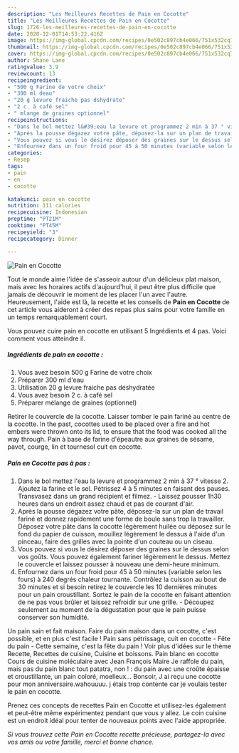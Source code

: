 ```yaml
---
description: "Les Meilleures Recettes de Pain en Cocotte"
title: "Les Meilleures Recettes de Pain en Cocotte"
slug: 1726-les-meilleures-recettes-de-pain-en-cocotte
date: 2020-12-01T14:53:22.416Z
image: https://img-global.cpcdn.com/recipes/0e502c897cb4e066/751x532cq70/pain-en-cocotte-photo-principale-de-la-recette.jpg
thumbnail: https://img-global.cpcdn.com/recipes/0e502c897cb4e066/751x532cq70/pain-en-cocotte-photo-principale-de-la-recette.jpg
cover: https://img-global.cpcdn.com/recipes/0e502c897cb4e066/751x532cq70/pain-en-cocotte-photo-principale-de-la-recette.jpg
author: Shane Lane
ratingvalue: 3.9
reviewcount: 13
recipeingredient:
- "500 g Farine de votre choix"
- "300 ml deau"
- "20 g levure fraiche pas dshydrate"
- "2 c. à café sel"
- " mlange de graines optionnel"
recipeinstructions:
- "Dans le bol mettez l&#39;eau la levure et programmez 2 min à 37 ° vitesse 2. Ajoutez la farine et le sel. Pétrissez 4 à 5 minutes en faisant des pauses. Transvasez dans un grand récipient et filmez. Laissez pousser 1h30 heures dans un endroit assez chaud et pas de courant d&#39;air."
- "Après la pousse dégazez votre pâte, déposez-la sur un plan de travail fariné et donnez rapidement une forme de boule sans trop la travailler. Déposez votre pâte dans la cocotte légèrement huilée ou déposez sur le fond du papier de cuisson, mouillez légèrement le dessus à l&#39;aide d&#39;un pinceau, faire des grilles avec la pointe d&#39;un couteau ou un ciseau."
- "Vous pouvez si vous le désirez déposer des graines sur le dessus selon vos goûts. Vous pouvez également fariner légèrement le dessus. Mettez le couvercle et laissez pousser à nouveau une demi-heure minimum."
- "Enfournez dans un four froid pour 45 à 50 minutes (variable selon les fours) à 240 degrés chaleur tournante. Contrôlez la cuisson au bout de 30 minutes et si besoin retirez le couvercle les 10 dernières minutes pour un pain croustillant. Sortez le pain de la cocotte en faisant attention de ne pas vous brûler et laissez refroidir sur une grille. Découpez seulement au moment de la dégustation pour que le pain puisse conserver son humidité."
categories:
- Resep
tags:
- pain
- en
- cocotte

katakunci: pain en cocotte 
nutrition: 111 calories
recipecuisine: Indonesian
preptime: "PT21M"
cooktime: "PT45M"
recipeyield: "3"
recipecategory: Dinner

---
```



![Pain en Cocotte](https://img-global.cpcdn.com/recipes/0e502c897cb4e066/751x532cq70/pain-en-cocotte-photo-principale-de-la-recette.jpg)

Tout le monde aime l'idée de s'asseoir autour d'un délicieux plat maison, mais avec les horaires actifs d'aujourd'hui, il peut être plus difficile que jamais de découvrir le moment de les placer l'un avec l'autre. Heureusement, l'aide est là, la recette et les conseils de <strong> Pain en Cocotte </strong> de cet article vous aideront à créer des repas plus sains pour votre famille en un temps remarquablement court.

<!--inarticleads1-->

Vous pouvez cuire pain en cocotte en utilisant 5 Ingrédients et 4 pas. Voici comment vous atteindre il.

##### Ingrédients de pain en cocotte :

1. Vous avez besoin 500 g Farine de votre choix
1. Préparer 300 ml d&#39;eau
1. Utilisation 20 g levure fraiche pas déshydratée
1. Vous avez besoin 2 c. à café sel
1. Préparer  mélange de graines (optionnel)


Retirer le couvercle de la cocotte. Laisser tomber le pain fariné au centre de la cocotte. In the past, cocottes used to be placed over a fire and hot embers were thrown onto its lid, to ensure that the food was cooked all the way through. Pain à base de farine d&#39;épeautre aux graines de sésame, pavot, courge, lin et tournesol cuit en cocotte. 

<!--inarticleads2-->

##### Pain en Cocotte pas à pas :

1. Dans le bol mettez l&#39;eau la levure et programmez 2 min à 37 ° vitesse 2. Ajoutez la farine et le sel. Pétrissez 4 à 5 minutes en faisant des pauses. Transvasez dans un grand récipient et filmez. - Laissez pousser 1h30 heures dans un endroit assez chaud et pas de courant d&#39;air.
1. Après la pousse dégazez votre pâte, déposez-la sur un plan de travail fariné et donnez rapidement une forme de boule sans trop la travailler. Déposez votre pâte dans la cocotte légèrement huilée ou déposez sur le fond du papier de cuisson, mouillez légèrement le dessus à l&#39;aide d&#39;un pinceau, faire des grilles avec la pointe d&#39;un couteau ou un ciseau.
1. Vous pouvez si vous le désirez déposer des graines sur le dessus selon vos goûts. Vous pouvez également fariner légèrement le dessus. Mettez le couvercle et laissez pousser à nouveau une demi-heure minimum.
1. Enfournez dans un four froid pour 45 à 50 minutes (variable selon les fours) à 240 degrés chaleur tournante. Contrôlez la cuisson au bout de 30 minutes et si besoin retirez le couvercle les 10 dernières minutes pour un pain croustillant. Sortez le pain de la cocotte en faisant attention de ne pas vous brûler et laissez refroidir sur une grille. - Découpez seulement au moment de la dégustation pour que le pain puisse conserver son humidité.


Un pain sain et fait maison. Faire du pain maison dans un cocotte, c&#39;est possible, et en plus c&#39;est facile ! Pain sans pétrissage, cuit en cocotte - Fête du pain - Cette semaine, c&#39;est la fête du pain ! Voir plus d&#39;idées sur le thème Recette, Recettes de cuisine, Cuisine et boissons. Pain blanc en cocotte Cours de cuisine moléculaire avec Jean François Maire Je raffole du pain, mais pas du pain blanc tout patatra, non ! : du pain avec une croûte épaisse et croustillante, un pain coloré, moelleux… Bonsoir, J ai reçu une cocotte pour mon anniversaire.wahouuuu. j étais trop contente car je voulais tester le pain en cocotte. 

<!--inarticleads1-->

<p>
Prenez ces concepts de recettes Pain en Cocotte et utilisez-les également et peut-être même expérimentez pendant que vous y allez. Le coin cuisine est un endroit idéal pour tenter de nouveaux points avec l'aide appropriée.
</p>

<p>
<i>Si vous trouvez cette Pain en Cocotte recette précieuse, partagez-la avec vos amis ou votre famille, merci et bonne chance.</i>
</p>
